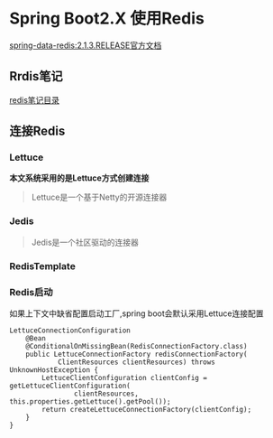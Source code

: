 # Spring Boot2.X 使用Redis

[spring-data-redis:2.1.3.RELEASE官方文档](https://docs.spring.io/spring-data/redis/docs/2.1.3.RELEASE/reference/html/#why-spring-redis)

## Rrdis笔记

[redis笔记目录]()

## 连接Redis

### Lettuce

**本文系统采用的是Lettuce方式创建连接**

>Lettuce是一个基于Netty的开源连接器

### Jedis

>Jedis是一个社区驱动的连接器

### RedisTemplate

### Redis启动

如果上下文中缺省配置启动工厂,spring boot会默认采用Lettuce连接配置

```
LettuceConnectionConfiguration
    @Bean
	@ConditionalOnMissingBean(RedisConnectionFactory.class)
	public LettuceConnectionFactory redisConnectionFactory(
			ClientResources clientResources) throws UnknownHostException {
		LettuceClientConfiguration clientConfig = getLettuceClientConfiguration(
				clientResources, this.properties.getLettuce().getPool());
		return createLettuceConnectionFactory(clientConfig);
	}
}
```

